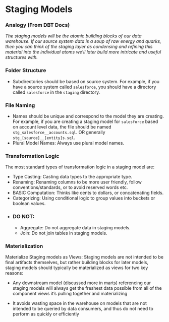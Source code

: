 # Staging Models
### Analogy (From DBT Docs)
_The staging models will be the atomic building blocks of our data warehouse.   If our source system data is a soup of raw energy and quarks, then you can think of the staging layer as condensing and refining this material into the individual atoms we’ll later build more intricate and useful structures with._

### Folder Structure
- Subdirectories should be based on source system.  For example, if you have a source system called `salesforce`, you should have a directory called `salesforce` in the `staging` directory.

### File Naming
- Names should be unique and correspond to the model they are creating.  For example, if you are creating a staging model for `salesforce` based on account level data, the file should be named `stg_salesforce__accounts.sql`.  OR generally `stg_[source]__[entity]s.sql`.
- Plural Model Names:  Always use plural model names.

### Transformation Logic
The most standard types of transformation logic in a staging model are:
- Type Casting:  Casting data types to the appropriate type.
- Renaming: Renaming columns to be more user friendly, follow conventions/standards, or to avoid reserved words etc.
- BASIC Computation: Thinks like cents to dollars, or concatenating fields.
- Categorizing: Using conditional logic to group values into buckets or boolean values.
- ### DO NOT:
  - Aggregate:  Do not aggregate data in staging models.
  - Join:  Do not join tables in staging models.

### Materialization
Materialize Staging models as Views:
Staging models are not intended to be final artifacts themselves, but rather building blocks for later models, staging models should typically be materialized as views for two key reasons:

- Any downstream model (discussed more in marts) referencing our staging models will always get the freshest data possible from all of the component views it’s pulling together and materializing

- It avoids wasting space in the warehouse on models that are not intended to be queried by data consumers, and thus do not need to perform as quickly or efficiently
